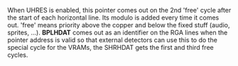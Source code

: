 When UHRES is enabled, this pointer comes out on the 2nd 'free' cycle
after the start of each horizontal line. Its modulo is added every
time it comes out. 'free' means priority above the copper and below
the fixed stuff (audio, sprites, ...).
**BPLHDAT** comes out as an identifier on the RGA lines when the pointer
address is valid so that external detectors can use this to do the
special cycle for the VRAMs, the SHRHDAT gets the first and third
free cycles.